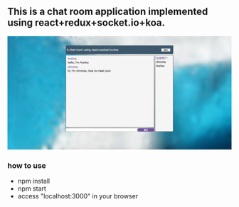 ##  This is a chat room application implemented using react+redux+socket.io+koa.

![](./resource/preview.png)

###  how to use
  * npm install
  * npm start
  * access "localhost:3000" in your browser
